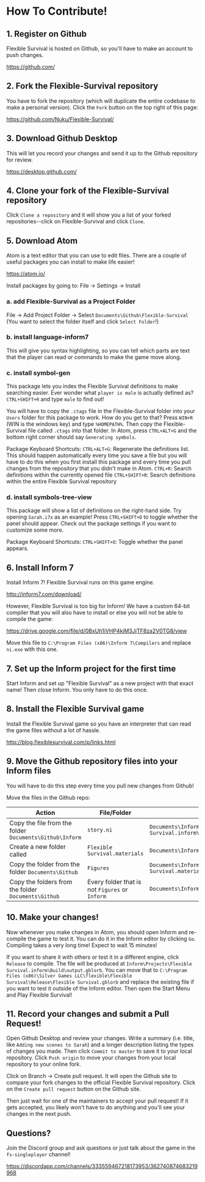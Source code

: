 # How To Contribute!

## 1. Register on Github
Flexible Survival is hosted on Github, so you'll have to make an account to push changes.

https://github.com/

## 2. Fork the Flexible-Survival repository
You have to fork the repository (which will duplicate the entire codebase to make a personal version). Click the `Fork` button on the top right of this page:

https://github.com/Nuku/Flexible-Survival/

## 3. Download Github Desktop
This will let you record your changes and send it up to the Github repository for review.

https://desktop.github.com/

## 4. Clone your fork of the Flexible-Survival repository
Click `Clone a repository` and it will show you a list of your forked repositories--click on Flexible-Survival and click `Clone`.

## 5. Download Atom
Atom is a text editor that you can use to edit files. There are a couple of useful packages you can install to make life easier!

https://atom.io/

Install packages by going to: File -> Settings -> Install

### a. add Flexible-Survival as a Project Folder
File -> Add Project Folder -> Select `Documents\Github\Flexible-Survival` (You want to select the folder itself and click `Select Folder`!)

### b. install language-inform7
This will give you syntax highlighting, so you can tell which parts are text that the player can read or commands to make the game move along.

### c. install symbol-gen
This package lets you index the Flexible Survival definitions to make searching easier. Ever wonder what `player is male` is actually defined as? `CTRL+SHIFT+R` and type `male` to find out!

You will have to copy the `.ctags` file in the Flexible-Survival folder into your `Users` folder for this package to work. How do you get to that? Press `WIN+R` (WIN is the windows key) and type `%HOMEPATH%`. Then copy the Flexible-Survival file called `.ctags` into that folder. In Atom, press `CTRL+ALT+G` and the bottom right corner should say `Generating symbols`.

Package Keyboard Shortcuts:
`CTRL+ALT+G`: Regenerate the definitions list. This should happen automatically every time you save a file but you will have to do this when you first install this package and every time you pull changes from the repository that you didn't make in Atom.
`CTRL+R`: Search definitions within the currently opened file
`CTRL+SHIFT+R`: Search definitions within the entire Flexible Survival repository

### d. install symbols-tree-view
This package will show a list of definitions on the right-hand side. Try opening `Sarah.i7x` as an example! Press `CTRL+SHIFT+O` to toggle whether the panel should appear. Check out the package settings if you want to customize some more.

Package Keyboard Shortcuts:
`CTRL+SHIFT+O`: Toggle whether the panel appears.

## 6. Install Inform 7
Install Inform 7! Flexible Survival runs on this game engine.

http://inform7.com/download/

However, Flexible Survival is too big for Inform! We have a custom 64-bit compiler that you will also have to install or else you will not be able to compile the game:

https://drive.google.com/file/d/0BxUh1iVHP4kiM3JjTF8za2V0TG8/view

Move this file to `C:\Program Files (x86)\Inform 7\Compilers` and replace `ni.exe` with this one.

## 7. Set up the Inform project for the first time
Start Inform and set up "Flexible Survival" as a new project with that exact name! Then close Inform. You only have to do this once.

## 8. Install the Flexible Survival game
Install the Flexible Survival game so you have an interpreter that can read the game files without a lot of hassle.

http://blog.flexiblesurvival.com/p/links.html

## 9. Move the Github repository files into your Inform files
You will have to do this step every time you pull new changes from Github!

Move the files in the Github repo:

| Action                      | File/Folder                        | At  |
| --------------------------- | ---------------------------------- | --- |
| Copy the file from the folder `Documents\Github\Inform` | `story.ni` | `Documents\Inform\Projects\Flexible Survival.inform\Source` |
| Create a new folder called  | `Flexible Survival.materials` | `Documents\Inform\Projects\` |
| Copy the folder from the folder `Documents\Github` | `Figures` | `Documents\Inform\Projects\Flexible Survival.materials` |
| Copy the folders from the folder `Documents\Github` | Every folder that is not `Figures` or `Inform` | `Documents\Inform\Extensions` |

## 10. Make your changes!
Now whenever you make changes in Atom, you should open Inform and re-compile the game to test it. You can do it in the Inform editor by clicking `Go`. Compiling takes a very long time! Expect to wait 15 minutes!

If you want to share it with others or test it in a different engine, click `Release` to compile. The file will be produced at `Inform\Projects\Flexible Survival.inform\Build\output.gblorb`. You can move that to `C:\Program Files (x86)\Silver Games LLC\flexible\Flexible Survival\Release\Flexible Survival.gblorb` and replace the existing file if you want to test it outside of the Inform editor. Then open the Start Menu and Play Flexible Survival!

## 11. Record your changes and submit a Pull Request!
Open Github Desktop and review your changes. Write a summary (i.e. title, like `Adding new scenes to Sarah`) and a longer description listing the types of changes you made. Then click `Commit to master` to save it to your local repository. Click `Push origin` to move your changes from your local repository to your online fork.

Click on Branch -> Create pull request. It will open the Github site to compare your fork changes to the official Flexible Survival repository. Click on the `Create pull request` button on the Github site.

Then just wait for one of the maintainers to accept your pull request! If it gets accepted, you likely won't have to do anything and you'll see your changes in the next push.

## Questions?
Join the Discord group and ask questions or just talk about the game in the `fs-singleplayer` channel!

https://discordapp.com/channels/333559467218173953/362740874683219968

